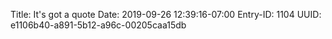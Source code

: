 Title: It's got a quote
Date: 2019-09-26 12:39:16-07:00
Entry-ID: 1104
UUID: e1106b40-a891-5b12-a96c-00205caa15db

